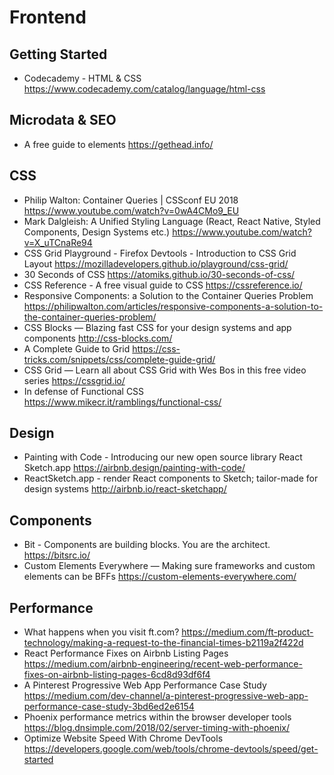 # Frontend

## Getting Started

* Codecademy - HTML & CSS
  https://www.codecademy.com/catalog/language/html-css

## Microdata & SEO

* A free guide to <head> elements
  https://gethead.info/

## CSS

* Philip Walton: Container Queries | CSSconf EU 2018
  https://www.youtube.com/watch?v=0wA4CMo9_EU
* Mark Dalgleish: A Unified Styling Language (React, React Native, Styled Components, Design Systems etc.)
  https://www.youtube.com/watch?v=X_uTCnaRe94
* CSS Grid Playground - Firefox Devtools - Introduction to CSS Grid Layout
  https://mozilladevelopers.github.io/playground/css-grid/
* 30 Seconds of CSS
  https://atomiks.github.io/30-seconds-of-css/
* CSS Reference - A free visual guide to CSS
  https://cssreference.io/
* Responsive Components: a Solution to the Container Queries Problem
  https://philipwalton.com/articles/responsive-components-a-solution-to-the-container-queries-problem/
* CSS Blocks — Blazing fast CSS for your design systems and app components
  http://css-blocks.com/
* A Complete Guide to Grid
  https://css-tricks.com/snippets/css/complete-guide-grid/
* CSS Grid — Learn all about CSS Grid with Wes Bos in this free video series
  https://cssgrid.io/
* In defense of Functional CSS
  https://www.mikecr.it/ramblings/functional-css/

## Design

* Painting with Code - Introducing our new open source library React Sketch.app
  https://airbnb.design/painting-with-code/
* ReactSketch.app - render React components to Sketch; tailor-made for design systems
  http://airbnb.io/react-sketchapp/

## Components

* Bit - Components are building blocks. You are the architect.
  https://bitsrc.io/
* Custom Elements Everywhere — Making sure frameworks and custom elements can be BFFs
  https://custom-elements-everywhere.com/

## Performance

* What happens when you visit ft.com?
  https://medium.com/ft-product-technology/making-a-request-to-the-financial-times-b2119a2f422d
* React Performance Fixes on Airbnb Listing Pages
  https://medium.com/airbnb-engineering/recent-web-performance-fixes-on-airbnb-listing-pages-6cd8d93df6f4
* A Pinterest Progressive Web App Performance Case Study
  https://medium.com/dev-channel/a-pinterest-progressive-web-app-performance-case-study-3bd6ed2e6154
* Phoenix performance metrics within the browser developer tools
  https://blog.dnsimple.com/2018/02/server-timing-with-phoenix/
* Optimize Website Speed With Chrome DevTools
  https://developers.google.com/web/tools/chrome-devtools/speed/get-started
